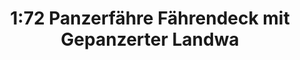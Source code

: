 ---
layout: product
title: "1:72 Panzerfähre Fährendeck mit Gepanzerter Landwa"
price: "3400" 
desc: "Maketa"
img_path: "/assets/img/DRA7509.webp"
brand: "Dragon"
available: false
special_offer: false
new: false
soon: false
cat: "010000"
subcat: "010600"
subsubcat: "0N/A"
sifra: "DRA7509"
popular: false
spec: false
---
